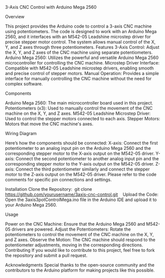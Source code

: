 3-Axis CNC Control with Arduino Mega 2560

Overview

This project provides the Arduino code to control a 3-axis CNC machine using potentiometers. The code is designed to work with an Arduino Mega 2560, and it interfaces with an M542-05 Leadshine microstep driver for precise stepper motor control. The system allows manual control of the X, Y, and Z axes through three potentiometers.
Features
3-Axis Control: Adjust the X, Y, and Z axes of the CNC machine using separate potentiometers.
Arduino Mega 2560: Utilizes the powerful and versatile Arduino Mega 2560 microcontroller for controlling the CNC machine.
Microstep Driver Interface: Compatible with M542-05 Leadshine microstep drivers, enabling smooth and precise control of stepper motors.
Manual Operation: Provides a simple interface for manually controlling the CNC machine without the need for complex software.

Components

Arduino Mega 2560: The main microcontroller board used in this project.
Potentiometers (x3): Used to manually control the movement of the CNC machine on the X, Y, and Z axes.
M542-05 Leadshine Microstep Driver: Used to control the stepper motors connected to each axis.
Stepper Motors: Motors that move the CNC machine's axes.

Wiring Diagram

Here’s how the components should be connected:
X-axis: Connect the first potentiometer to an analog input pin on the Arduino Mega 2560 and the corresponding stepper motor to the X-axis output on the M542-05 driver.
Y-axis: Connect the second potentiometer to another analog input pin and the corresponding stepper motor to the Y-axis output on the M542-05 driver.
Z-axis: Connect the third potentiometer similarly and connect the stepper motor to the Z-axis output on the M542-05 driver.
Please refer to the code comments for specific pin connections and settings.

Installation
Clone the Repository:  git clone https://github.com/yourusername/3axis-cnc-control.git
  
Upload the Code: Open the 3axis3potControlMega.ino file in the Arduino IDE and upload it to your Arduino Mega 2560.

Usage

Power on the CNC Machine: Ensure that the Arduino Mega 2560 and M542-05 drivers are powered.
Adjust the Potentiometers: Rotate the potentiometers to control the movement of the CNC machine on the X, Y, and Z axes.
Observe the Motion: The CNC machine should respond to the potentiometer adjustments, moving in the corresponding directions.
Contributing
If you would like to contribute to this project, feel free to fork the repository and submit a pull request.

Acknowledgments
Special thanks to the open-source community and the contributors to the Arduino platform for making projects like this possible.
